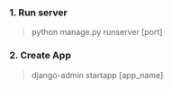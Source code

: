 ### 1. Run server
> python manage.py runserver [port]

### 2. Create App
> django-admin startapp [app_name]